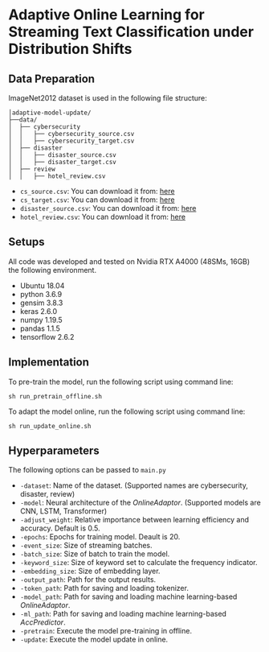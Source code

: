 # Adaptive Online Learning for Streaming Text Classification under Distribution Shifts

## Data Preparation

ImageNet2012 dataset is used in the following file structure:

```
│adaptive-model-update/
├──data/
│  ├── cybersecurity
│  │   ├── cybersecurity_source.csv
│  │   ├── cybersecurity_target.csv
│  ├── disaster
│  │   ├── disaster_source.csv
│  │   ├── disaster_target.csv
│  ├── review
│  │   ├── hotel_review.csv
```

- `cs_source.csv`: You can download it from: [here](https://github.com/behzadanksu/cybertweets)
- `cs_target.csv`: You can download it from: [here](https://github.com/ndionysus/multitask-cyberthreat-detection)
- `disaster_source.csv`: You can download it from: [here](https://www.kaggle.com/competitions/nlp-getting-started/data)
- `hotel_review.csv`: You can download it from: [here](https://www.yelp.com/dataset)

## Setups

All code was developed and tested on Nvidia RTX A4000 (48SMs, 16GB) the following environment.
- Ubuntu 18.04
- python 3.6.9
- gensim 3.8.3
- keras 2.6.0
- numpy 1.19.5
- pandas 1.1.5
- tensorflow 2.6.2

## Implementation

To pre-train the model, run the following script using command line:

```shell
sh run_pretrain_offline.sh
```

To adapt the model online, run the following script using command line:

```shell
sh run_update_online.sh
```

## Hyperparameters

The following options can be passed to `main.py`
- `-dataset`: Name of the dataset. (Supported names are cybersecurity, disaster, review)
- `-model`: Neural architecture of the _OnlineAdaptor_. (Supported models are CNN, LSTM, Transformer)
- `-adjust_weight`: Relative importance between learning efficiency and accuracy. Default is 0.5.
- `-epochs`: Epochs for training model. Deault is 20.
- `-event_size`: Size of streaming batches.
- `-batch_size`: Size of batch to train the model.
- `-keyword_size`: Size of keyword set to calculate the frequency indicator. 
- `-embedding_size`: Size of embedding layer.
- `-output_path`: Path for the output results.
- `-token_path`: Path for saving and loading tokenizer.
- `-model_path`: Path for saving and loading machine learning-based _OnlineAdaptor_.
- `-ml_path`: Path for saving and loading machine learning-based _AccPredictor_.
- `-pretrain`: Execute the model pre-training in offline.
- `-update`: Execute the model update in online.  

